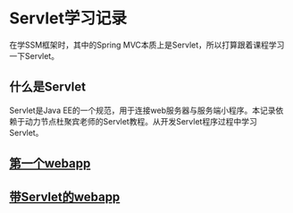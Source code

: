 # Servlet学习记录

在学SSM框架时，其中的Spring MVC本质上是Servlet，所以打算跟着课程学习一下Servlet。

## 什么是Servlet

Servlet是Java EE的一个规范，用于连接web服务器与服务端小程序。本记录依赖于动力节点杜聚宾老师的Servlet教程。从开发Servlet程序过程中学习Servlet。

## [第一个webapp](https://github.com/Junglelk/Servlet-Learn/tree/master/FirstWebApp)

## [带Servlet的webapp](https://github.com/Junglelk/Servlet-Learn/tree/master/FirstServletApp)
